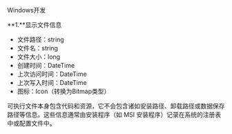 Windows开发

**1.**显示文件信息

- 文件路径：string
- 文件名：string
- 文件大小：long
- 创建时间：DateTime
- 上次访问时间：DateTime
- 上次写入时间：DateTime
- 图标：Icon（转换为Bitmap类型）

可执行文件本身包含代码和资源，它不会包含诸如安装路径、卸载路径或数据保存路径等信息。这些信息通常由安装程序（如 MSI 安装程序）记录在系统的注册表中或配置文件中。